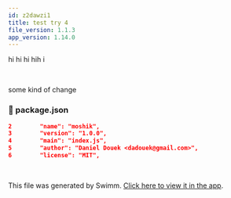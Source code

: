 ```yaml
---
id: z2dawzi1
title: test try 4
file_version: 1.1.3
app_version: 1.14.0
---
```


hi hi hi hih i

<br/>

some kind of change
<!-- NOTE-swimm-snippet: the lines below link your snippet to Swimm -->
### 📄 package.json
```json
2        "name": "moshik",
3        "version": "1.0.0",
4        "main": "index.js",
5        "author": "Daniel Douek <dadouek@gmail.com>",
6        "license": "MIT",
```

<br/>

This file was generated by Swimm. [Click here to view it in the app](https://swimm-web-app.web.app/repos/Z2l0aHViJTNBJTNBZWNvbW0lM0ElM0Ftb3NoaWtzd2ltbQ==/docs/z2dawzi1).
